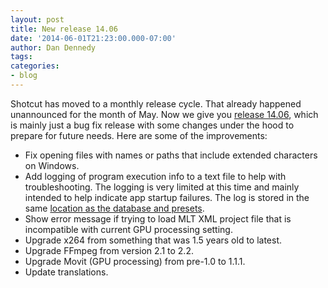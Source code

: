 ```yaml
---
layout: post
title: New release 14.06
date: '2014-06-01T21:23:00.000-07:00'
author: Dan Dennedy
tags: 
categories:
- blog
---
```


Shotcut has moved to a monthly release cycle. That already happened unannounced for the month of May. Now we give you <a href="/shotcut_web/download/">release 14.06</a>, which is mainly just a bug fix release with some changes under the hood to prepare for future needs. Here are some of the improvements:<br>
<ul><li>Fix opening files with names or paths that include extended characters on Windows.</li><li>Add logging of program execution info to a text file to help with troubleshooting. The logging is very limited at this time and mainly intended to help indicate app startup failures. The log is stored in the same <a href="http://www.shotcut.org/bin/view/Shotcut/FrequentlyAskedQuestions#Where_are_the_log_presets_databa">location as the database and presets</a>.</li><li>Show error message if trying to load MLT XML project file that is incompatible with current GPU processing setting.</li><li>Upgrade x264 from something that was 1.5 years old to latest.</li><li>Upgrade FFmpeg from version 2.1 to 2.2.</li><li>Upgrade Movit (GPU processing) from pre-1.0 to 1.1.1.</li><li>Update translations.</li></ul>